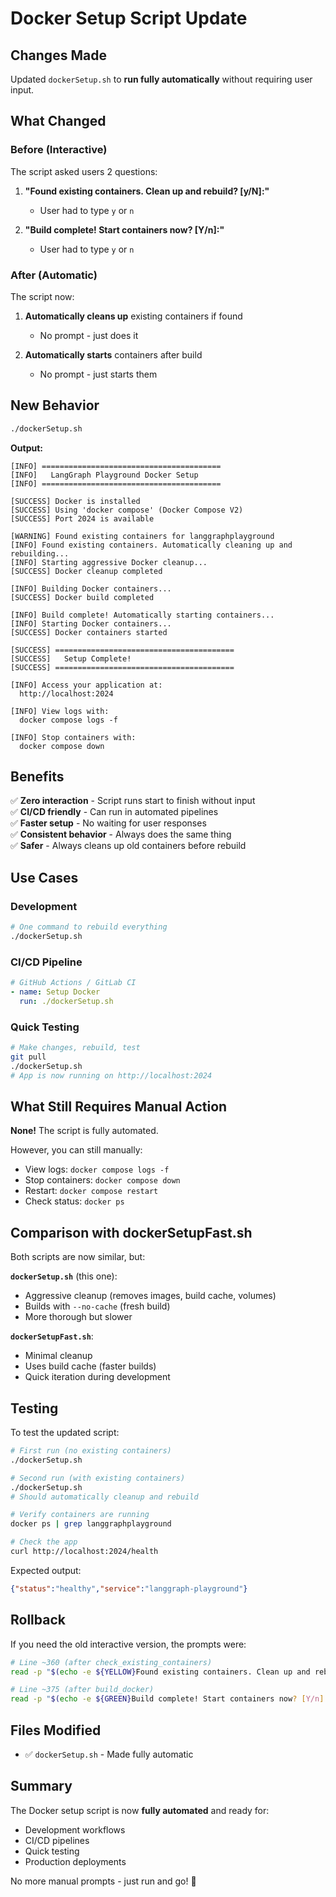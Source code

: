 # Docker Setup Script Update

## Changes Made

Updated `dockerSetup.sh` to **run fully automatically** without requiring user input.

## What Changed

### Before (Interactive)

The script asked users 2 questions:

1. **"Found existing containers. Clean up and rebuild? [y/N]:"**
   - User had to type `y` or `n`
   
2. **"Build complete! Start containers now? [Y/n]:"**
   - User had to type `y` or `n`

### After (Automatic)

The script now:

1. **Automatically cleans up** existing containers if found
   - No prompt - just does it
   
2. **Automatically starts** containers after build
   - No prompt - just starts them

## New Behavior

```bash
./dockerSetup.sh
```

**Output:**
```
[INFO] ========================================
[INFO]   LangGraph Playground Docker Setup
[INFO] ========================================

[SUCCESS] Docker is installed
[SUCCESS] Using 'docker compose' (Docker Compose V2)
[SUCCESS] Port 2024 is available

[WARNING] Found existing containers for langgraphplayground
[INFO] Found existing containers. Automatically cleaning up and rebuilding...
[INFO] Starting aggressive Docker cleanup...
[SUCCESS] Docker cleanup completed

[INFO] Building Docker containers...
[SUCCESS] Docker build completed

[INFO] Build complete! Automatically starting containers...
[INFO] Starting Docker containers...
[SUCCESS] Docker containers started

[SUCCESS] ========================================
[SUCCESS]   Setup Complete!
[SUCCESS] ========================================

[INFO] Access your application at:
  http://localhost:2024

[INFO] View logs with:
  docker compose logs -f

[INFO] Stop containers with:
  docker compose down
```

## Benefits

✅ **Zero interaction** - Script runs start to finish without input  
✅ **CI/CD friendly** - Can run in automated pipelines  
✅ **Faster setup** - No waiting for user responses  
✅ **Consistent behavior** - Always does the same thing  
✅ **Safer** - Always cleans up old containers before rebuild  

## Use Cases

### Development
```bash
# One command to rebuild everything
./dockerSetup.sh
```

### CI/CD Pipeline
```yaml
# GitHub Actions / GitLab CI
- name: Setup Docker
  run: ./dockerSetup.sh
```

### Quick Testing
```bash
# Make changes, rebuild, test
git pull
./dockerSetup.sh
# App is now running on http://localhost:2024
```

## What Still Requires Manual Action

**None!** The script is fully automated.

However, you can still manually:
- View logs: `docker compose logs -f`
- Stop containers: `docker compose down`
- Restart: `docker compose restart`
- Check status: `docker ps`

## Comparison with dockerSetupFast.sh

Both scripts are now similar, but:

**`dockerSetup.sh`** (this one):
- Aggressive cleanup (removes images, build cache, volumes)
- Builds with `--no-cache` (fresh build)
- More thorough but slower

**`dockerSetupFast.sh`**:
- Minimal cleanup
- Uses build cache (faster builds)
- Quick iteration during development

## Testing

To test the updated script:

```bash
# First run (no existing containers)
./dockerSetup.sh

# Second run (with existing containers)
./dockerSetup.sh
# Should automatically cleanup and rebuild

# Verify containers are running
docker ps | grep langgraphplayground

# Check the app
curl http://localhost:2024/health
```

Expected output:
```json
{"status":"healthy","service":"langgraph-playground"}
```

## Rollback

If you need the old interactive version, the prompts were:

```bash
# Line ~360 (after check_existing_containers)
read -p "$(echo -e ${YELLOW}Found existing containers. Clean up and rebuild? [y/N]:${NC} )" -n 1 -r

# Line ~375 (after build_docker)
read -p "$(echo -e ${GREEN}Build complete! Start containers now? [Y/n]:${NC} )" -n 1 -r
```

## Files Modified

- ✅ `dockerSetup.sh` - Made fully automatic

## Summary

The Docker setup script is now **fully automated** and ready for:
- Development workflows
- CI/CD pipelines  
- Quick testing
- Production deployments

No more manual prompts - just run and go! 🚀

